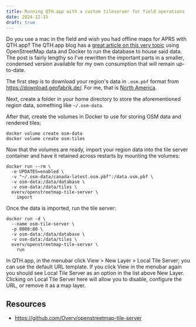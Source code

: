 ```yaml
---
title: Running QTH.app with a custom tileserver for field operations
date: 2024-12-15
draft: true
---
```


Do you use a mac in the field and wish you had offline maps for APRS with QTH.app? The QTH.app blog has a [great article on this very topic](https://www.w8wjb.com/wp/2021/07/29/offline-maps-with-qth/) using OpenStreetMap data and Docker to run the database to house said data. The post is fairly lengthy so I've rewritten the important parts in a smaller, condensed version available for my own consumption that will remain up-to-date.

<!-- break -->
The first step is to download your region's data in `.osm.pbf` format from <https://download.geofabrik.de/>. For me, that is [North America](https://download.geofabrik.de/north-america.html).

Next, create a folder in your home directory to store the aforementioned region data, something like `~/.osm-data`.

After that, create the volumes in Docker to use for storing OSM data and rendered tiles:

```shell
docker volume create osm-data
docker volume create osm-tiles
```

Now that the volumes are ready, import your region data into the tile server container and have it retained across restarts by mounting the volumes:

```shell
docker run --rm \
  -e UPDATES=enabled \
  -v "~/.osm-data/canada-latest.osm.pbf":/data.osm.pbf \
  -v osm-data:/data/database \
  -v osm-data:/data/tiles \
  overv/openstreetmap-tile-server \
    import
```

Once the data is imported, run the tile server:

```shell
docker run -d \
  --name osm-tile-server \
  -p 8080:80 \
  -v osm-data:/data/database \
  -v osm-data:/data/tiles \
  overv/openstreetmap-tile-server \
    run
```

In QTH.app, in the menubar click View > New Layer > Local Tile Server; you can use the default URL template. If you click View in the menubar again you should see Local Tile Server as an option in the list above New Layer. Clicking on Local Tile Server here will allow you to disable, configure the URL, or remove it as a map layer.

## Resources

- <https://github.com/Overv/openstreetmap-tile-server>
